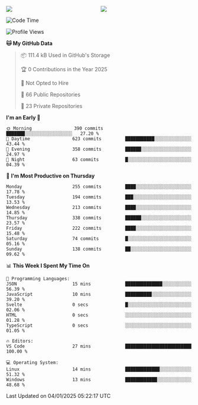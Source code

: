 <p style="display:flex;align-items:center;column-gap:0.5rem;" align="center">
  <img style="flex-grow:1;align-self:stretch;object-fit:cover;"  src ="https://github-readme-stats.vercel.app/api?username=gnoluv9x&show_icons=true&count_private=true&theme=chartreuse-dark&hide_border=true">
  <img style="flex-grow:1;align-self:stretch;object-fit:cover;"src ="https://github-readme-stats.vercel.app/api/top-langs/?username=gnoluv9x&layout=compact&hide_border=true&theme=chartreuse-dark&&langs_count=6&hide=jupyter%20notebook,tex,css,php&exclude_repo=Pacman-AI">
</p>

<!--START_SECTION:waka-->
![Code Time](http://img.shields.io/badge/Code%20Time-959%20hrs%206%20mins-blue)

![Profile Views](http://img.shields.io/badge/Profile%20Views-1-blue)

**🐱 My GitHub Data** 

> 📦 111.4 kB Used in GitHub's Storage 
 > 
> 🏆 0 Contributions in the Year 2025
 > 
> 🚫 Not Opted to Hire
 > 
> 📜 66 Public Repositories 
 > 
> 🔑 23 Private Repositories 
 > 
**I'm an Early 🐤** 

```text
🌞 Morning                390 commits         ███████░░░░░░░░░░░░░░░░░░   27.20 % 
🌆 Daytime                623 commits         ███████████░░░░░░░░░░░░░░   43.44 % 
🌃 Evening                358 commits         ██████░░░░░░░░░░░░░░░░░░░   24.97 % 
🌙 Night                  63 commits          █░░░░░░░░░░░░░░░░░░░░░░░░   04.39 % 
```
📅 **I'm Most Productive on Thursday** 

```text
Monday                   255 commits         ████░░░░░░░░░░░░░░░░░░░░░   17.78 % 
Tuesday                  194 commits         ███░░░░░░░░░░░░░░░░░░░░░░   13.53 % 
Wednesday                213 commits         ████░░░░░░░░░░░░░░░░░░░░░   14.85 % 
Thursday                 338 commits         ██████░░░░░░░░░░░░░░░░░░░   23.57 % 
Friday                   222 commits         ████░░░░░░░░░░░░░░░░░░░░░   15.48 % 
Saturday                 74 commits          █░░░░░░░░░░░░░░░░░░░░░░░░   05.16 % 
Sunday                   138 commits         ██░░░░░░░░░░░░░░░░░░░░░░░   09.62 % 
```


📊 **This Week I Spent My Time On** 

```text
💬 Programming Languages: 
JSON                     15 mins             ██████████████░░░░░░░░░░░   56.39 % 
JavaScript               10 mins             ██████████░░░░░░░░░░░░░░░   39.20 % 
Svelte                   0 secs              █░░░░░░░░░░░░░░░░░░░░░░░░   02.06 % 
HTML                     0 secs              ░░░░░░░░░░░░░░░░░░░░░░░░░   01.28 % 
TypeScript               0 secs              ░░░░░░░░░░░░░░░░░░░░░░░░░   01.05 % 

🔥 Editors: 
VS Code                  27 mins             █████████████████████████   100.00 % 

💻 Operating System: 
Linux                    14 mins             █████████████░░░░░░░░░░░░   51.32 % 
Windows                  13 mins             ████████████░░░░░░░░░░░░░   48.68 % 
```


 Last Updated on 04/01/2025 05:22:17 UTC
<!--END_SECTION:waka-->

